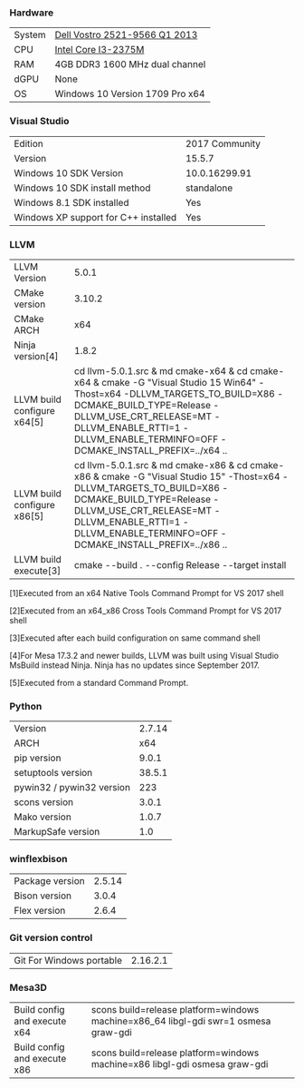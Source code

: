 ### Hardware
| | |
|-|-|
System | [Dell Vostro 2521-9566 Q1 2013](http://www.dell.com/support/home/en/us/robsdt1/product-support/product/vostro-2521)
CPU | [Intel Core I3-2375M](https://ark.intel.com/products/74259/Intel-Core-i3-2375M-Processor-3M-Cache-1_50-GHz)
RAM | 4GB DDR3 1600 MHz dual channel
dGPU | None
OS | Windows 10 Version 1709 Pro x64
### Visual Studio
| | |
|-|-|
Edition | 2017 Community
Version | 15.5.7
Windows 10 SDK Version | 10.0.16299.91
Windows 10 SDK install method | standalone
Windows 8.1 SDK installed | Yes
Windows XP support for C++ installed | Yes
### LLVM
| | |
|-|-|
LLVM Version | 5.0.1
CMake version | 3.10.2
CMake ARCH | x64
Ninja version[4] | 1.8.2
LLVM build configure x64[5] | cd llvm-5.0.1.src & md cmake-x64 & cd cmake-x64 & cmake -G "Visual Studio 15 Win64" -Thost=x64 -DLLVM_TARGETS_TO_BUILD=X86 -DCMAKE_BUILD_TYPE=Release -DLLVM_USE_CRT_RELEASE=MT -DLLVM_ENABLE_RTTI=1 -DLLVM_ENABLE_TERMINFO=OFF -DCMAKE_INSTALL_PREFIX=../x64 ..
LLVM build configure x86[5] | cd llvm-5.0.1.src & md cmake-x86 & cd cmake-x86 & cmake -G "Visual Studio 15" -Thost=x64 -DLLVM_TARGETS_TO_BUILD=X86 -DCMAKE_BUILD_TYPE=Release -DLLVM_USE_CRT_RELEASE=MT -DLLVM_ENABLE_RTTI=1 -DLLVM_ENABLE_TERMINFO=OFF -DCMAKE_INSTALL_PREFIX=../x86 ..
LLVM build execute[3] | cmake --build . --config Release --target install

[1]Executed from an x64 Native Tools Command Prompt for VS 2017 shell

[2]Executed from an x64_x86 Cross Tools Command Prompt for VS 2017 shell

[3]Executed after each build configuration on same command shell

[4]For Mesa 17.3.2 and newer builds, LLVM was built using Visual Studio MsBuild instead Ninja. Ninja has no updates since September 2017.

[5]Executed from a standard Command Prompt.
### Python
| | |
|-|-|
Version | 2.7.14
ARCH | x64
pip version | 9.0.1
setuptools version | 38.5.1
pywin32 / pywin32 version | 223
scons version | 3.0.1
Mako version | 1.0.7
MarkupSafe version | 1.0
### winflexbison
| | |
|-|-|
Package version | 2.5.14
Bison version | 3.0.4
Flex version | 2.6.4
### Git version control
| | |
|-|-|
Git For Windows portable | 2.16.2.1
### Mesa3D
| | |
|-|-|
Build config and execute x64 | scons build=release platform=windows machine=x86_64 libgl-gdi swr=1 osmesa graw-gdi
Build config and execute x86 | scons build=release platform=windows machine=x86 libgl-gdi osmesa graw-gdi

